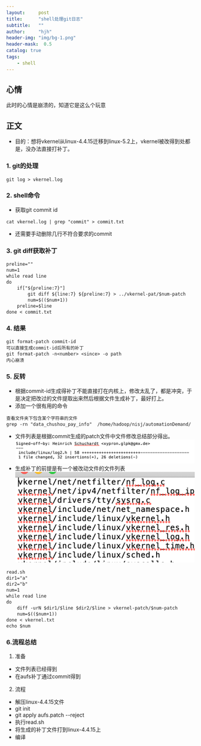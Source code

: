 ```yaml
---
layout:     post
title:      "shell处理git日志"
subtitle:   ""
author:     "hjh"
header-img: "img/bg-1.png"
header-mask:  0.5
catalog: true
tags:
    - shell
---
```

## 心情

此时的心情是崩溃的，知道它是这么个玩意

## 正文
- 目的：想将vkernel从linux-4.4.15迁移到linux-5.2上，vkernel被改得到处都是，没办法直接打补丁。
### 1. git的处理
```
git log > vkernel.log
```
### 2. shell命令
- 获取git commit id
```
cat vkernel.log | grep "commit" > commit.txt
```
- 还需要手动删除几行不符合要求的commit
### 3. git diff获取补丁
```
preline=""
num=1
while read line
do
    if["${preline:7}"]
        git diff ${line:7} ${preline:7} > ../vkernel-pat/$num-patch
        num=$(($num+1))
    preline=$line
done < commit.txt
``` 
### 4. 结果
```
git format-patch commit-id
可以直接生成commit-id后所有的补丁
git format-patch -n<number> <since> -o path
内心崩溃
```
### 5. 反转
- 根据commit-id生成得补丁不能直接打在内核上，修改太乱了，都是冲突，于是决定把改过的文件提取出来然后根据文件生成补丁，最好打上。
- 添加一个很有用的命令
```
查看文件夹下包含某个字符串的文件
grep -rn "data_chushou_pay_info"  /home/hadoop/nisj/automationDemand/
```
-  文件列表是根据commit生成的patch文件中文件修改总结部分得出。
![shell](/img/shell/shell-build-2.png)
- 生成补丁的前提是有一个被改动文件的文件列表
![shell](/img/shell/shell-build-1.png)
```
read.sh
dir1="a"
dir2="b"
num=1
while read line
do
    diff -urN $dir1/$line $dir2/$line > vkernel-patch/$num-patch
    num=$(($num+1))
done < vkernel.txt
echo $num
```
### 6.流程总结
1. 准备
- 文件列表已经得到
- 在aufs补丁通过commit得到
2. 流程
- 解压linux-4.4.15文件
- git init
- git apply aufs.patch --reject
- 执行read.sh
- 将生成的补丁文件打到linux-4.4.15上
- 编译